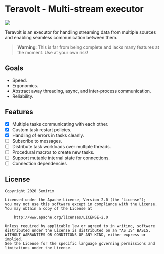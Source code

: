 # Teravolt - Multi-stream executor
[![](https://docs.rs/teravolt/badge.svg)](https://docs.rs/teravolt/)

Teravolt is an executor for handling streaming data from multiple sources and
enabling seamless communication between them.

> **Warning**: This is far from being complete and lacks many features at the
> moment. Use at your own risk!

## Goals
- Speed.
- Ergonomics.
- Abstract away threading, async, and inter-process communication.
- Reliability.

## Features
- [x] Multiple tasks communicating with each other.
- [x] Custom task restart policies.
- [x] Handling of errors in tasks cleanly.
- [ ] Subscribe to messages.
- [ ] Distribute task workloads over multiple threads.
- [ ] Procedural macros to create new tasks.
- [ ] Support mutable internal state for connections.
- [ ] Connection dependencies

## License
```
Copyright 2020 Semirix

Licensed under the Apache License, Version 2.0 (the "License");
you may not use this software except in compliance with the License.
You may obtain a copy of the License at

    http://www.apache.org/licenses/LICENSE-2.0

Unless required by applicable law or agreed to in writing, software
distributed under the License is distributed on an "AS IS" BASIS,
WITHOUT WARRANTIES OR CONDITIONS OF ANY KIND, either express or implied.
See the License for the specific language governing permissions and
limitations under the License.
```